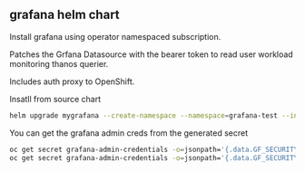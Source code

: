 ## grafana helm chart

Install grafana using operator namespaced subscription.

Patches the Grfana Datasource with the bearer token to read user workload monitoring thanos querier.

Includes auth proxy to OpenShift.

Insatll from source chart
```bash
helm upgrade mygrafana --create-namespace --namespace=grafana-test --install --set createOg=true .
```

You can get the grafana admin creds from the generated secret
```bash
oc get secret grafana-admin-credentials -o=jsonpath='{.data.GF_SECURITY_ADMIN_USER}' | base64 -d; echo
oc get secret grafana-admin-credentials -o=jsonpath='{.data.GF_SECURITY_ADMIN_PASSWORD}' | base64 -d; echo
```
